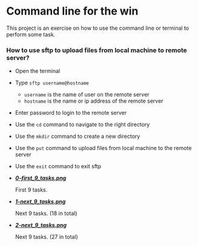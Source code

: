 
# Command line for the win

This project is an exercise on how to use the command line or terminal to perform some task.

### How to use sftp to upload files from local machine to remote server?

- Open the terminal
- Type `sftp username@hostname`
    - `username` is the name of user on the remote server
    - `hostname` is the name or ip address of the remote server
- Enter password to login to the remote server
- Use the `cd` command to navigate to the right directory
- Use the `mkdir` command to create a new directory
- Use the `put` command to upload files from local machine to the remote server
- Use the `exit` command to exit sftp

- ***[0-first_9_tasks.png](https://github.com/10thcode/alx-system_engineering-devops/blob/master/command_line_for_the_win/0-first_9_tasks.png)***

    First 9 tasks.

- ***[1-next_9_tasks.png](https://github.com/10thcode/alx-system_engineering-devops/blob/master/command_line_for_the_win/1-next_9_tasks.png)***

    Next 9 tasks. (18 in total)

- ***[2-next_9_tasks.png](https://github.com/10thcode/alx-system_engineering-devops/blob/master/command_line_for_the_win/2-next_9_tasks.png)***

    Next 9 tasks. (27 in total)
